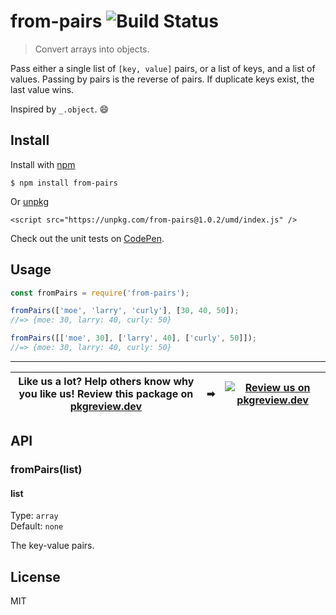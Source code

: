 # from-pairs ![Build Status](https://github.com/jonkemp/from-pairs/actions/workflows/main.yml/badge.svg?branch=master)

> Convert arrays into objects.

Pass either a single list of `[key, value]` pairs, or a list of keys, and a list of values. Passing by pairs is the reverse of pairs. If duplicate keys exist, the last value wins. 

Inspired by `_.object`. 😄


## Install

Install with [npm](https://npmjs.org/package/from-pairs)

```
$ npm install from-pairs
```

Or [unpkg](https://unpkg.com/from-pairs/)

```
<script src="https://unpkg.com/from-pairs@1.0.2/umd/index.js" />
```

Check out the unit tests on [CodePen](https://codepen.io/jonkemp/full/LYVBdrJ).

## Usage

```js
const fromPairs = require('from-pairs');

fromPairs(['moe', 'larry', 'curly'], [30, 40, 50]);
//=> {moe: 30, larry: 40, curly: 50}

fromPairs([['moe', 30], ['larry', 40], ['curly', 50]]);
//=> {moe: 30, larry: 40, curly: 50}
```

---
| **Like us a lot?** Help others know why you like us! **Review this package on [pkgreview.dev](https://pkgreview.dev/npm/from-pairs)** | ➡   | [![Review us on pkgreview.dev](https://i.ibb.co/McjVMfb/pkgreview-dev.jpg)](https://pkgreview.dev/npm/from-pairs) |
| ----------------------------------------------------------------------------------------------------------------------------------------- | --- | --------------------------------------------------------------------------------------------------------------------- |

## API

### fromPairs(list)

#### list

Type: `array`  
Default: `none`

The key-value pairs.

## License

MIT
